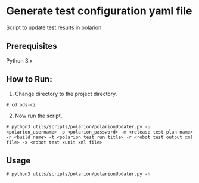# Generate test configuration yaml file
Script to update test results in polarion

## Prerequisites
Python 3.x

## How to Run:
1. Change directory to the project directory.

```
# cd ods-ci
```

2. Now run the script.

```
# python3 utils/scripts/polarion/polarionUpdater.py -u <polarion_username> -p <polarion_password> -m <release test plan name> -n <build name> -t <polarion test run title> -r <robot test output xml file> -x <robot test xunit xml file>
```

## Usage

```
# python3 utils/scripts/polarion/polarionUpdater.py -h
